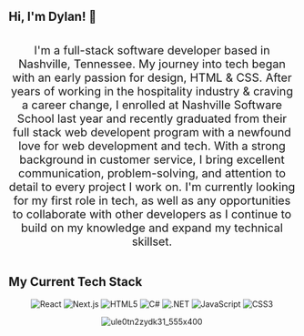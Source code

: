 ## Hi, I'm Dylan! 👋
<div align="center"><br>
<font size="5">  <span style="font-size:20px;">
I'm a full-stack software developer based in Nashville, Tennessee. My journey into tech began with an early passion for design, HTML & CSS. After years of working in the hospitality industry & craving a career change, I enrolled at Nashville Software School last year and recently graduated from their full stack web developent program with a newfound love for web development and tech. With a strong background in customer service, I bring excellent communication, problem-solving, and attention to detail to every project I work on. I'm currently looking for my first role in tech, as well as any opportunities to collaborate with other developers as I continue to build on my knowledge and expand my technical skillset.
</font></span>
</div><br>

## My Current Tech Stack
<div align="center">
    
![React](https://img.shields.io/badge/React-20232A?style=for-the-badge&logo=react&logoColor=61DAFB)
![Next.js](https://img.shields.io/badge/Next.js-000000?style=for-the-badge&logo=next.js&logoColor=white)
![HTML5](https://img.shields.io/badge/HTML5-E34F26?style=for-the-badge&logo=html5&logoColor=white)
![C#](https://img.shields.io/badge/C%23-239120?style=for-the-badge&logo=c-sharp&logoColor=white)
![.NET](https://img.shields.io/badge/.NET-512BD4?style=for-the-badge&logo=.net&logoColor=white)
![JavaScript](https://img.shields.io/badge/JavaScript-F7DF1E?style=for-the-badge&logo=javascript&logoColor=black)
![CSS3](https://img.shields.io/badge/CSS3-1572B6?style=for-the-badge&logo=css3&logoColor=white)

 ![ule0tn2zydk31_555x400](https://github.com/dylankmoore/LAB-pet-adoption/assets/134669892/d0c42269-6399-4b46-9f34-42780246241a)
</div>

 <!---
dylankmoore/dylankmoore is a ✨ special ✨ repository because its `README.md` (this file) appears on your GitHub profile.
You can click the Preview link to take a look at your changes.
--->
